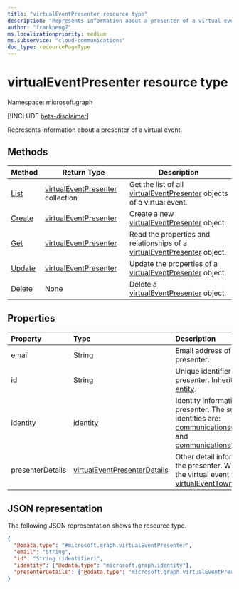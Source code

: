 ```yaml
---
title: "virtualEventPresenter resource type"
description: "Represents information about a presenter of a virtual event."
author: "frankpeng7"
ms.localizationpriority: medium
ms.subservice: "cloud-communications"
doc_type: resourcePageType
---
```


# virtualEventPresenter resource type

Namespace: microsoft.graph

[!INCLUDE [beta-disclaimer](../../includes/beta-disclaimer.md)]

Represents information about a presenter of a virtual event.

## Methods

| Method | Return Type |Description |
| ------ | ----------- | ---------- |
| [List](../api/virtualevent-list-presenters.md) | [virtualEventPresenter](../resources/virtualeventpresenter.md) collection | Get the list of all [virtualEventPresenter](../resources/virtualeventpresenter.md) objects of a virtual event. |
| [Create](../api/virtualevent-post-presenters.md) | [virtualEventPresenter](../resources/virtualeventpresenter.md) | Create a new [virtualEventPresenter](../resources/virtualeventpresenter.md) object. |
| [Get](../api/virtualeventpresenter-get.md) | [virtualEventPresenter](../resources/virtualeventpresenter.md) | Read the properties and relationships of a [virtualEventPresenter](../resources/virtualeventpresenter.md) object. |
| [Update](../api/virtualeventpresenter-update.md) | [virtualEventPresenter](../resources/virtualeventpresenter.md) | Update the properties of a [virtualEventPresenter](../resources/virtualeventpresenter.md) object. |
| [Delete](../api/virtualeventpresenter-delete.md) | None | Delete a [virtualEventPresenter](../resources/virtualeventpresenter.md) object. |

## Properties

|Property|Type|Description|
|:---|:---|:---|
|email|String|Email address of the presenter.|
|id|String|Unique identifier of the presenter. Inherited from [entity](../resources/entity.md).|
|identity|[identity](../resources/identity.md)|Identity information of the presenter. The supported identities are: [communicationsGuestIdentity](../resources/communicationsguestidentity.md) and [communicationsUserIdentity](../resources/communicationsuseridentity.md). |
|presenterDetails|[virtualEventPresenterDetails](../resources/virtualeventpresenterdetails.md)|Other detail information of the presenter. Will be `null` if the virtual event type is [virtualEventTownhall](../resources/virtualeventtownhall.md). |

## JSON representation

The following JSON representation shows the resource type.
<!-- {
  "blockType": "resource",
  "keyProperty": "id",
  "@odata.type": "microsoft.graph.virtualEventPresenter",
  "baseType": "microsoft.graph.entity",
  "openType": false
}
-->
``` json
{
  "@odata.type": "#microsoft.graph.virtualEventPresenter",
  "email": "String",
  "id": "String (identifier)",
  "identity": {"@odata.type": "microsoft.graph.identity"},
  "presenterDetails": {"@odata.type": "microsoft.graph.virtualEventPresenterDetails"}
}
```
